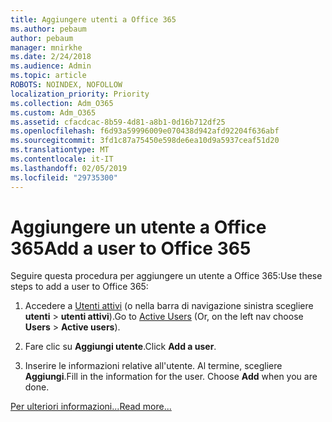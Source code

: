 ```yaml
---
title: Aggiungere utenti a Office 365
ms.author: pebaum
author: pebaum
manager: mnirkhe
ms.date: 2/24/2018
ms.audience: Admin
ms.topic: article
ROBOTS: NOINDEX, NOFOLLOW
localization_priority: Priority
ms.collection: Adm_O365
ms.custom: Adm_O365
ms.assetid: cfacdcac-8b59-4d81-a8b1-0d16b712df25
ms.openlocfilehash: f6d93a59996009e070438d942afd92204f636abf
ms.sourcegitcommit: 3fd1c87a75450e598de6ea10d9a5937ceaf51d20
ms.translationtype: MT
ms.contentlocale: it-IT
ms.lasthandoff: 02/05/2019
ms.locfileid: "29735300"
---
```

# <a name="add-a-user-to-office-365"></a><span data-ttu-id="2c119-102">Aggiungere un utente a Office 365</span><span class="sxs-lookup"><span data-stu-id="2c119-102">Add a user to Office 365</span></span>

<span data-ttu-id="2c119-103">Seguire questa procedura per aggiungere un utente a Office 365:</span><span class="sxs-lookup"><span data-stu-id="2c119-103">Use these steps to add a user to Office 365:</span></span>
  
1. <span data-ttu-id="2c119-104">Accedere a [Utenti attivi](https://portal.office.com/adminportal/home.aspx#/users) (o nella barra di navigazione sinistra scegliere **utenti** \> **utenti attivi**).</span><span class="sxs-lookup"><span data-stu-id="2c119-104">Go to [Active Users](https://portal.office.com/adminportal/home.aspx#/users) (Or, on the left nav choose **Users** \> **Active users**).</span></span>
    
2. <span data-ttu-id="2c119-105">Fare clic su **Aggiungi utente**.</span><span class="sxs-lookup"><span data-stu-id="2c119-105">Click **Add a user**.</span></span>
    
3. <span data-ttu-id="2c119-p101">Inserire le informazioni relative all'utente. Al termine, scegliere **Aggiungi**.</span><span class="sxs-lookup"><span data-stu-id="2c119-p101">Fill in the information for the user. Choose **Add** when you are done.</span></span> 
    
[<span data-ttu-id="2c119-108">Per ulteriori informazioni...</span><span class="sxs-lookup"><span data-stu-id="2c119-108">Read more...</span></span>](https://support.office.com/article/1970f7d6-03b5-442f-b385-5880b9c256ec)
  

